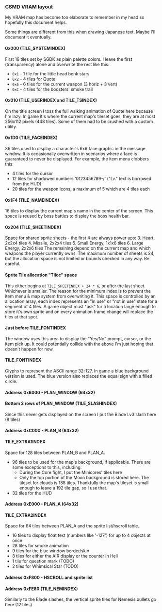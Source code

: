 ### CSMD VRAM layout
My VRAM map has become too elaborate to remember in my head so hopefully this document helps.

Some things are different from this when drawing Japanese text. Maybe I'll document it
eventually.

#### 0x000 (TILE_SYSTEMINDEX)
First 16 tiles set by SGDK as plain palette colors.
I leave the first (transparency) alone and overwrite the rest like this:
- `0x1` - 1 tile for the little head bonk stars
- `0x2` - 4 tiles for Quote
- `0x6` - 6 tiles for the current weapon (3 horiz + 3 vert)
- `0xC` - 4 tiles for the boosters' smoke trail

#### 0x010 (TILE_USERINDEX and TILE_TSINDEX)
On the title screen I toss the full walking animation of Quote here because I'm lazy.
In game it's where the current map's tileset goes, they are at most 256x112 pixels (448 tiles).
Some of them had to be crushed with a custom utility.

#### 0x1D0 (TILE_FACEINDEX)
36 tiles used to display a character's 6x6 face graphic in the message window.
It is occasionally overwritten in scenarios where a face is guaranteed to never be displayed.
For example, the item menu clobbers this:
- 4 tiles for the cursor
- 12 tiles for shadowed numbers '0123456789-/' ("Lv." text is borrowed from the HUD)
- 20 tiles for the weapon icons, a maximum of 5 which are 4 tiles each

#### 0x1F4 (TILE_NAMEINDEX)
16 tiles to display the current map's name in the center of the screen.
This space is reused by boss battles to display the boss health bar.

#### 0x204 (TILE_SHEETINDEX)
Space for shared sprite sheets - the first 4 are always power ups:
3. Heart, 2x2x4 tiles
4. Missile, 2x2x4 tiles
5. Small Energy, 1x1x6 tiles
6. Large Energy, 2x2x6 tiles
The remaining depend on the current map and which weapons the player currently owns. The maximum number of sheets is 24, but the allocation space is not limited or bounds checked in any way. Be careful.

#### Sprite Tile allocation "Tiloc" space
This either begins at `TILE_SHEETINDEX + 24 * 6`, or after the last sheet. Whichever is smaller.
The reason for the minimum index is to prevent the item menu & map system from overwriting it.
This space is controlled by an allocation array, each index represents an "in use" or "not in use" state for a segment of 4 tiles.
A game object must "ask" for a location large enough to store it's own sprite and on every
animation frame change will replace the tiles at that spot.

#### Just before TILE_FONTINDEX
The window uses this area to display the "Yes/No" prompt, cursor, or the item pick up.
It could potentially collide with the above I'm just hoping that doesn't happen for now.

#### TILE_FONTINDEX
Glyphs to represent the ASCII range 32-127. In game a blue background version is used.
The blue version also replaces the equal sign with a filled circle.

#### Address 0xB000 - PLAN_WINDOW (64x32)

#### Bottom 2 rows of PLAN_WINDOW (TILE_SLASHINDEX)
Since this never gets displayed on the screen I put the Blade Lv3 slash here (8 tiles)

#### Address 0xC000 - PLAN_B (64x32)

#### TILE_EXTRA1INDEX
Space for 128 tiles between PLAN_B and PLAN_A.
- 96 tiles to be used for the map's background, if applicable. There are some exceptions to this, including:
  - During the Core fight, I put the Minicores' tiles here
  - Only the top portion of the Moon background is stored here. The tileset for clouds is 188 tiles. Thankfully the map's tileset is small enough to leave a 192 tile gap, so I use that.
- 32 tiles for the HUD

#### Address 0xE000 - PLAN_A (64x32)

#### TILE_EXTRA2INDEX
Space for 64 tiles between PLAN_A and the sprite list/hscroll table.
- 16 tiles to display float text (numbers like '-127') for up to 4 objects at once
- 28 tiles for smoke animation
- 9 tiles for the blue window border/skin
- 8 tiles for either the AIR display or the counter in Hell
- 1 tile for question mark (TODO)
- 2 tiles for Whimsical Star (TODO)

#### Address 0xF800 - HSCROLL and sprite list

#### Address 0xFE80 (TILE_NEMINDEX)
Similarly to the Blade slashes, the vertical sprite tiles for Nemesis bullets go here (12 tiles)

